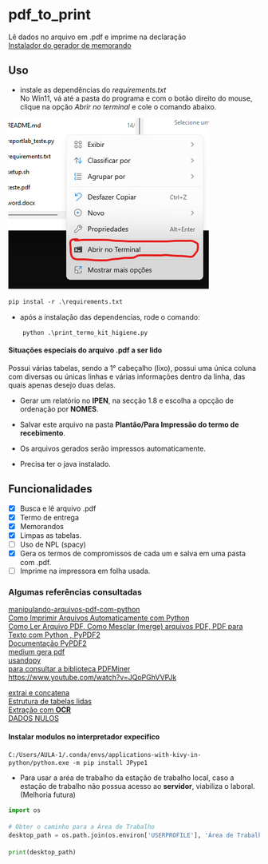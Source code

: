 # pdf_to_print
Lê dados no arquivo em .pdf e imprime na declaração <br>
[Instalador do gerador de memorando](https://github.com/casa-inteligente/pdf_to_print/blob/main/conf_instalador/Nova%20pasta/Impress%C3%A3o%20de%20memorandos.exe) <br>
## Uso
-  instale as dependências do *requirements.txt*</br>
No Win11, vá até a pasta do programa e com o botão direito do mouse, clique na opção *Abrir no terminal* e cole o comando abaixo.

![terminal](figure/abri_terminal.png)

```markdown
pip instal -r .\requirements.txt
```

* após a instalação das dependencias, rode o comando:
```
    python .\print_termo_kit_higiene.py
```
#### Situações especiais do arquivo .pdf a ser lido
Possui várias tabelas, sendo a 1° cabeçalho (lixo), possui uma única coluna com diversas ou únicas linhas e várias informações dentro da linha, das quais apenas desejo duas delas.

* Gerar um relatório no __IPEN__, na secção 1.8 e escolha a opcção de ordenação por __NOMES__.
* Salvar este arquivo na pasta __Plantão/Para Impressão do termo de recebimento__.
* Os arquivos gerados serão impressos automaticamente.

* Precisa ter o java instalado.


## Funcionalidades
- [x] Busca e lê arquivo .pdf <br>
- [x] Termo de entrega <br>
- [x] Memorandos <br>
- [x] Limpas as tabelas.<br>
- [ ] Uso de NPL (spacy) <br>
- [x] Gera os termos de compromissos de cada um e salva em uma pasta com .pdf.<br>
- [ ] Imprime na impressora em folha usada.<br>

### Algumas referências consultadas

[manipulando-arquivos-pdf-com-python](https://pythonacademy.com.br/blog/manipulando-arquivos-pdf-com-python) <br>
[Como Imprimir Arquivos Automaticamente com Python](https://www.youtube.com/watch?v=EQlXQsYeoUI)<br>
[Como Ler Arquivo PDF, Como Mesclar (merge) arquivos PDF, PDF para Texto com Python , PyPDF2](https://www.youtube.com/watch?v=MRmqMRLleK4) <br>
[Documentação PyPDF2](https://pypdf2.readthedocs.io/en/3.0.0/user/forms.html) <br>
[medium gera pdf](https://medium.com/@habbema/criando-arquivos-pdf-com-python-0eb5229c4a70) <br>
[usandopy](https://www.usandopy.com/pt/artigo/reportlab-em-python-como-criar-documentos-pdf-personalizado-em-python-automacao-em-python/) <br>
[para consultar a biblioteca PDFMiner](https://www.brasilcode.com.br/15-pacotes-python-para-automacao/)<br>
https://www.youtube.com/watch?v=JQoPGhVVPJk <br>


[extrai e concatena](https://www.youtube.com/watch?v=S_tH-wtXoN4) <br>
[Estrutura de tabelas lidas](https://medium.com/@pymupdf/table-recognition-and-extraction-with-pymupdf-54e54b40b760) <br>
[Extração com __OCR__](https://medium.com/@dr.booma19/extracting-text-from-pdf-files-using-ocr-a-step-by-step-guide-with-python-code-becf221529ef) <br>
[DADOS NULOS](https://www.youtube.com/watch?v=k1zi4EwIXoc&list=PLyqOvdQmGdTR46HUxDA6Ymv4DGsIjvTQ-&index=23)<br>


#### Instalar modulos no interpretador expecifico

```
C:/Users/AULA-1/.conda/envs/applications-with-kivy-in-python/python.exe -m pip install JPype1
```

* Para usar a aréa de trabalho da estação de trabalho local, caso a estação de trabalho não possua acesso ao __servidor__, viabiliza o laboral. (Melhoria futura)

```python
import os

# Obter o caminho para a Área de Trabalho
desktop_path = os.path.join(os.environ['USERPROFILE'], 'Área de Trabalho')

print(desktop_path)

```
